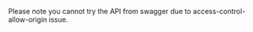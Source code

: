 <link rel="stylesheet" href="https://unpkg.com/swagger-ui-dist@4.5.0/swagger-ui.css" />
<script src="https://unpkg.com/swagger-ui-dist@4.5.0/swagger-ui-bundle.js" crossorigin></script>
<script src="https://unpkg.com/swagger-ui-dist@4.5.0/swagger-ui-standalone-preset.js" crossorigin></script>

<script>
  window.onload = () => {
    window.ui = SwaggerUIBundle({
      url: 'https://raw.githubusercontent.com/openapihk/hospital_authority/main/aedwt.yaml',
      dom_id: '#swagger-ui-aedwt',
    });    
  };
</script>

Please note you cannot try the API from swagger due to access-control-allow-origin issue.
<div id="swagger-ui-aedwt"></div>
